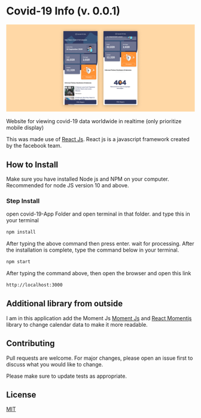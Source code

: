 # Covid-19 Info (v. 0.0.1)

![Alt text](src/assets/image/image-forgithub.png?raw=true "Title")

Website for viewing covid-19 data worldwide in realtime (only prioritize mobile display)

This was made use of [React Js](https://reactjs.org/). React js is a javascript framework created by the facebook team.

## How to Install
Make sure you have installed Node js and NPM on your computer. Recommended for node JS version 10 and above. 

### Step Install
open covid-19-App Folder and open terminal in that folder. and type this in your terminal

```bash
npm install
```

After typing the above command then press enter. wait for processing. After the installation is complete, type the command below in your terminal.

```bash
npm start
```
After typing the command above, then open the browser and open this link

```bash
http://localhost:3000
```

## Additional library from outside

I am in this application add the Moment Js [Moment Js](https://momentjs.com/) and [React Momentjs](https://www.npmjs.com/package/react-moment) library to change calendar data to make it more readable.


## Contributing
Pull requests are welcome. For major changes, please open an issue first to discuss what you would like to change.

Please make sure to update tests as appropriate.

## License
[MIT](https://choosealicense.com/licenses/mit/)